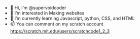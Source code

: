 - 👋 Hi, I’m @supervoidcoder
- 👀 I’m interested in Making websites
- 🌱 I’m currently learning Javascript, python, CSS, and HTML
- 📫 You can comment on my scratch account https://scratch.mit.edu/users/scratchcode1_2_3

<!---
supervoidcoder/supervoidcoder is a ✨ special ✨ repository because its `README.md` (this file) appears on your GitHub profile.
You can click the Preview link to take a look at your changes.
--->
